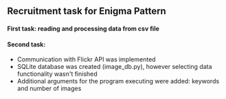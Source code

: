 ## Recruitment task for Enigma Pattern 

#### First task: reading and processing data from csv file

#### Second task:

*  Communication with Flickr API was implemented
*  SQLite database was created (image_db.py), however selecting data functionality wasn't finished
*  Additional arguments for the program executing were added: keywords and number of images
